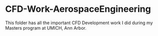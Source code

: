 # CFD-Work-AerospaceEngineering
This folder has all the important CFD Development work I did during my Masters program at UMICH, Ann Arbor.
